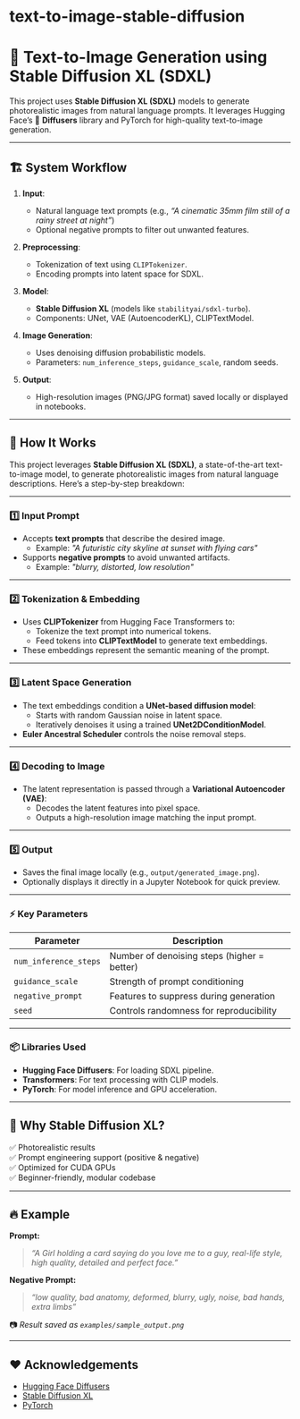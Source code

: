 # text-to-image-stable-diffusion
# 🎨 Text-to-Image Generation using Stable Diffusion XL (SDXL)

This project uses **Stable Diffusion XL (SDXL)** models to generate photorealistic images from natural language prompts. It leverages Hugging Face’s 🤗 **Diffusers** library and PyTorch for high-quality text-to-image generation.

---

## 🏗️ System Workflow

1. **Input**:  
   - Natural language text prompts (e.g., *“A cinematic 35mm film still of a rainy street at night”*)  
   - Optional negative prompts to filter out unwanted features.

2. **Preprocessing**:
   - Tokenization of text using `CLIPTokenizer`.
   - Encoding prompts into latent space for SDXL.

3. **Model**:
   - **Stable Diffusion XL** (models like `stabilityai/sdxl-turbo`).
   - Components: UNet, VAE (AutoencoderKL), CLIPTextModel.

4. **Image Generation**:
   - Uses denoising diffusion probabilistic models.
   - Parameters: `num_inference_steps`, `guidance_scale`, random seeds.

5. **Output**:  
   - High-resolution images (PNG/JPG format) saved locally or displayed in notebooks.

---
## 📖 How It Works

This project leverages **Stable Diffusion XL (SDXL)**, a state-of-the-art text-to-image model, to generate photorealistic images from natural language descriptions. Here’s a step-by-step breakdown:

---

### 1️⃣ Input Prompt
- Accepts **text prompts** that describe the desired image.
  - Example: *"A futuristic city skyline at sunset with flying cars"*
- Supports **negative prompts** to avoid unwanted artifacts.
  - Example: *"blurry, distorted, low resolution"*

---

### 2️⃣ Tokenization & Embedding
- Uses **CLIPTokenizer** from Hugging Face Transformers to:
  - Tokenize the text prompt into numerical tokens.
  - Feed tokens into **CLIPTextModel** to generate text embeddings.
- These embeddings represent the semantic meaning of the prompt.

---

### 3️⃣ Latent Space Generation
- The text embeddings condition a **UNet-based diffusion model**:
  - Starts with random Gaussian noise in latent space.
  - Iteratively denoises it using a trained **UNet2DConditionModel**.
- **Euler Ancestral Scheduler** controls the noise removal steps.

---

### 4️⃣ Decoding to Image
- The latent representation is passed through a **Variational Autoencoder (VAE)**:
  - Decodes the latent features into pixel space.
  - Outputs a high-resolution image matching the input prompt.

---

### 5️⃣ Output
- Saves the final image locally (e.g., `output/generated_image.png`).
- Optionally displays it directly in a Jupyter Notebook for quick preview.

---

### ⚡ Key Parameters
| Parameter            | Description                                 |
|----------------------|---------------------------------------------|
| `num_inference_steps`| Number of denoising steps (higher = better)|
| `guidance_scale`     | Strength of prompt conditioning            |
| `negative_prompt`    | Features to suppress during generation     |
| `seed`               | Controls randomness for reproducibility    |

---

### 📦 Libraries Used
- **Hugging Face Diffusers**: For loading SDXL pipeline.
- **Transformers**: For text processing with CLIP models.
- **PyTorch**: For model inference and GPU acceleration.
---

## 🌟 Why Stable Diffusion XL?

✅ Photorealistic results  
✅ Prompt engineering support (positive & negative)  
✅ Optimized for CUDA GPUs  
✅ Beginner-friendly, modular codebase  

---

## 🔥 Example

**Prompt:**  
> *“A Girl holding a card saying do you love me to a guy, real-life style, high quality, detailed and perfect face.”*

**Negative Prompt:**  
> *“low quality, bad anatomy, deformed, blurry, ugly, noise, bad hands, extra limbs”*

📷 *Result saved as `examples/sample_output.png`*



---
## ❤️ Acknowledgements

- [Hugging Face Diffusers](https://github.com/huggingface/diffusers)
- [Stable Diffusion XL](https://stability.ai/)
- [PyTorch](https://pytorch.org/)


